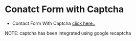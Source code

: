 # Conatct Form with Captcha

* Contact Form With Captcha [click here..](https://satyamrai0510.github.io/code_clause/contact_form_with_captcha/)

NOTE: captcha has been integrated using google recaptcha
